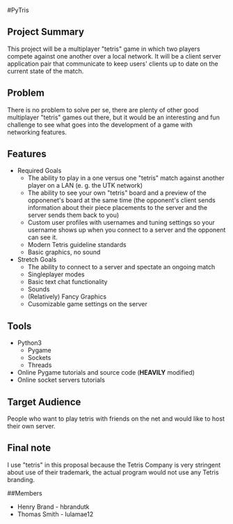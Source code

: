 #PyTris

## Project Summary
This project will be a multiplayer "tetris" game in which two players compete against one another over a local network. It will be a client server application pair that communicate to keep users' clients up to date on the current state of the match. 

## Problem
There is no problem to solve per se, there are plenty of other good multiplayer "tetris" games out there, but it would be an interesting and fun challenge to see what goes into the development of a game with networking features.

## Features
- Required Goals
	- The ability to play in a one versus one "tetris" match against another player on a LAN (e. g. the UTK network)
	- The ability to see your own "tetris" board and a preview of the opponenet's board at the same time (the opponent's client sends information about their piece placements to the server and the server sends them back to you)
	- Custom user profiles with usernames and tuning settings so your username shows up when you connect to a server and the opponent can see it.
	- Modern Tetris guideline standards
	- Basic graphics, no sound
- Stretch Goals
	- The ability to connect to a server and spectate an ongoing match
	- Singleplayer modes
	- Basic text chat functionality
	- Sounds
	- (Relatively) Fancy Graphics
	- Cusomizable game settings on the server

## Tools
- Python3
	- Pygame
	- Sockets
	- Threads
- Online Pygame tutorials and source code (**HEAVILY** modified)
- Online socket servers tutorials

## Target Audience
People who want to play tetris with friends on the net and would like to host their own server.

## Final note
I use "tetris" in this proposal because the Tetris Company is very stringent about use of their trademark, the actual program would not use any Tetris branding.

##Members
- Henry Brand - hbrandutk
- Thomas Smith - lulamae12
